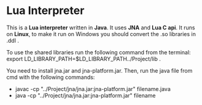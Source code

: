 # Lua Interpreter 
This is a **Lua interpreter** written in **Java**. It uses **JNA** and **Lua C api**. It runs on **Linux**, to make it run on Windows you should convert the .so libraries in .ddl . <br>

To use the shared libraries run the following command from the terminal: export LD_LIBRARY_PATH=$LD_LIBRARY_PATH../Project/lib . <br> 

You need to install jna.jar and jna-platform.jar. Then, run the java file from cmd with the following commands:
  - javac -cp "../Project/jna/jna.jar:jna-platform.jar" filename.java
  - java -cp "../Project/jna/jna.jar:jna-platform.jar" filename
